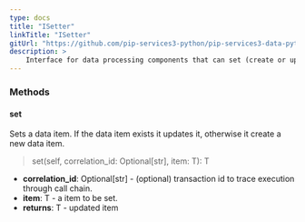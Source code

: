 ```yaml
---
type: docs
title: "ISetter"
linkTitle: "ISetter"
gitUrl: "https://github.com/pip-services3-python/pip-services3-data-python"
description: >
    Interface for data processing components that can set (create or update) data items.
---
```



### Methods

#### set
Sets a data item. If the data item exists it updates it, otherwise it create a new data item.

> set(self, correlation_id: Optional[str], item: T): T

- **correlation_id**: Optional[str] - (optional) transaction id to trace execution through call chain.
- **item**: T - a item to be set.
- **returns**: T - updated item

